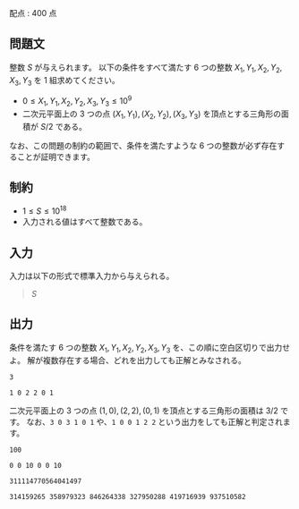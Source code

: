 配点 : $400$ 点

## 問題文

整数 $S$ が与えられます。
以下の条件をすべて満たす $6$ つの整数 $X_1,Y_1,X_2,Y_2,X_3,Y_3$ を $1$ 組求めてください。

- $0 \leq X_1,Y_1,X_2,Y_2,X_3,Y_3 \leq 10^9$
- 二次元平面上の $3$ つの点 $(X_1,Y_1),(X_2,Y_2),(X_3,Y_3)$ を頂点とする三角形の面積が $S/2$ である。

なお、この問題の制約の範囲で、条件を満たすような $6$ つの整数が必ず存在することが証明できます。

## 制約

- $1 \leq S \leq 10^{18}$
- 入力される値はすべて整数である。

## 入力

入力は以下の形式で標準入力から与えられる。

> $S$

## 出力

条件を満たす $6$ つの整数 $X_1,Y_1,X_2,Y_2,X_3,Y_3$ を、この順に空白区切りで出力せよ。
解が複数存在する場合、どれを出力しても正解とみなされる。

```input1
3
```

```output1
1 0 2 2 0 1
```

二次元平面上の $3$ つの点 $(1,0),(2,2),(0,1)$ を頂点とする三角形の面積は $3/2$ です。
なお、`3 0 3 1 0 1` や、`1 0 0 1 2 2` という出力をしても正解と判定されます。

```input2
100
```

```output2
0 0 10 0 0 10
```

```input3
311114770564041497
```

```output3
314159265 358979323 846264338 327950288 419716939 937510582
```